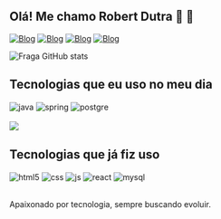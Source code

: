## Olá! Me chamo Robert Dutra 🤙 🤙


[![Blog](https://img.shields.io/badge/LinkedIn-0077B5?style=for-the-badge&logo=linkedin&logoColor=white)](https://www.linkedin.com/in/robert-dutra-880033226/)
[![Blog](https://img.shields.io/badge/Instagram-E4405F?style=for-the-badge&logo=instagram&logoColor=white)](https://www.instagram.com/robertt.dutra/)
[![Blog](https://img.shields.io/badge/Facebook-1877F2?style=for-the-badge&logo=facebook&logoColor=white)](https://www.facebook.com/robert.dutra.144)
[![Blog](https://img.shields.io/badge/GitHub-100000?style=for-the-badge&logo=github&logoColor=white)](https://github.com/RobertDutra?tab=repositories)


![Fraga GitHub stats](https://github-readme-stats.vercel.app/api?username=RobertDutra&show_icons=true&theme=tokyonight&count_private=false)

## Tecnologias que eu uso no meu dia

<div style="display: inline_block">
  <img align="center" alt="java" src="https://img.shields.io/badge/Java-ED8B00?style=for-the-badge&logo=java&logoColor=white" />
  <img align="center" alt="spring" src="https://img.shields.io/badge/Spring-6DB33F?style=for-the-badge&logo=spring&logoColor=white" />
  <img align="center" alt="postgre" src="https://img.shields.io/badge/PostgreSQL-316192?style=for-the-badge&logo=postgresql&logoColor=white" />

</div><br/>
<a href=""> <img align="center" src="https://github-readme-stats-sigma-five.vercel.app/api/top-langs/?username=RobertDutra&layout=compact&theme=react&line_height=40&hide=css"/> </a>

## Tecnologias que já fiz uso
<div style="display: inline_block">
  <img align="center" alt="html5" src="https://img.shields.io/badge/HTML5-E34F26?style=for-the-badge&logo=html5&logoColor=white" />
  <img align="center" alt="css" src="https://img.shields.io/badge/CSS3-1572B6?style=for-the-badge&logo=css3&logoColor=white" />
  <img align="center" alt="js" src="https://img.shields.io/badge/JavaScript-F7DF1E?style=for-the-badge&logo=javascript&logoColor=black" />
  <img align="center" alt="react" src="https://img.shields.io/badge/React-20232A?style=for-the-badge&logo=react&logoColor=61DAFB" />
  <img align="center" alt="mysql" src="https://img.shields.io/badge/MySQL-00000F?style=for-the-badge&logo=mysql&logoColor=white" />
</div><br/>

Apaixonado por tecnologia, sempre buscando evoluir.
